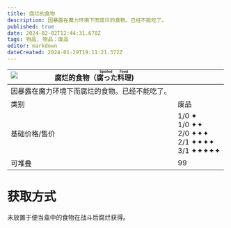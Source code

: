 ```yaml
---
title: 腐烂的食物
description: 因暴露在魔力环境下而腐烂的食物。已经不能吃了。
published: true
date: 2024-02-02T12:44:31.678Z
tags: 物品, 物品：废品
editor: markdown
dateCreated: 2024-01-29T19:11:21.372Z
---
```


| <img style="float: left;" src="此处放物品图标" />腐烂的食物（<ruby>腐った料理<rt>Spoiled Food</rt></ruby>) ||
| - | - |
| 因暴露在魔力环境下而腐烂的食物。已经不能吃了。 ||
| 类别 | 废品 |
| 基础价格/售价 | 1/0 ✦<br>1/0 ✦✦<br>2/0 ✦✦✦<br>2/1 ✦✦✦✦<br>3/1 ✦✦✦✦✦ |
| 可堆叠 | 99 |

# 获取方式
未放置于便当盒中的食物在战斗后腐烂获得。